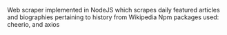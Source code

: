 Web scraper implemented in NodeJS which scrapes daily featured articles and biographies pertaining to history from Wikipedia
Npm packages used: cheerio, and axios 